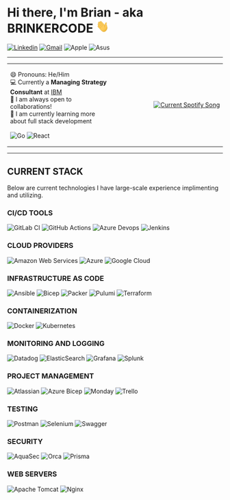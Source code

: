 <!-- <p align="center">
	<img src="pics/header.png">
</p> -->

# Hi there, I'm Brian - aka BRINKERCODE <img width="30px" height="30" src="https://github.com/SatYu26/SatYu26/raw/master/Assets/Hi.gif" />

[![Linkedin](https://img.shields.io/badge/Linkedin-0077B5?style=for-the-badge&logo=linkedin&logoColor=white)](https://www.linkedin.com/in/brianjoiner/)
[![Gmail](https://img.shields.io/badge/Gmail-D14836?style=for-the-badge&logo=gmail&logoColor=white)](mailto:brinkercode@gmail.com)
![Apple](https://img.shields.io/badge/Apple-MacBook_Pro_2023_M1-333333?style=for-the-badge&logo=apple&logoColor=white)
![Asus](https://img.shields.io/badge/asus%20-16wd0073dx-000000?style=for-the-badge&logo=asus&logoColor=white)

---

<table style="width: 100%;">
  <tr>
    <td style="width: 50%; vertical-align: top;">
      <p align="left">
        😄 Pronouns: He/Him<br>
        💻 Currently a <b>Managing Strategy Consultant</b> at <a href='https://www.ibm.com/consulting?utm_content=SRCWW&p1=Search&p4=43700074472741157&p5=e&p9=58700008200331843&gclid=Cj0KCQjwvpy5BhDTARIsAHSilykhSM9lFsr_X4NwrnBmrpU3glf4_4e0Wv0t5vTaxQ7rtQzP9Ar4TIsaAqb0EALw_wcB&gclsrc=aw.ds'>IBM</a><br>
        🤝 I am always open to collaborations!<br>
        🌱 I am currently learning more about full stack development<br><br>
        <img src="https://img.shields.io/badge/go-%2300ADD8.svg?style=for-the-badge&logo=go&logoColor=white" alt="Go" />
        <img src="https://img.shields.io/badge/react-%2320232a.svg?style=for-the-badge&logo=react&logoColor=%2361DAFB" alt="React" />
      </p>
    </td>
    <td style="width: 50%; text-align: right;">
      <a href="https://open.spotify.com/user/12133038755?si=ad8b7e4f412b4e1f">
        <img
            src="https://novatorem-eight-brinkercode.vercel.app/api/spotify/?background_color=0d1117&border_color=ffffff"
            alt="Current Spotify Song"
        />
      </a>
    </td>
  </tr>
</table>

---

## CURRENT STACK

Below are current technologies I have large-scale experience implimenting and utilizing.

### CI/CD TOOLS

![GitLab CI](https://img.shields.io/badge/gitlab%20ci-%23181717.svg?style=for-the-badge&logo=gitlab&logoColor=white)
![GitHub Actions](https://img.shields.io/badge/github%20actions-%232671E5.svg?style=for-the-badge&logo=githubactions&logoColor=white)
![Azure Devops](https://img.shields.io/badge/Azure_DevOps-0078D7?style=for-the-badge&logo=azure-devops&logoColor=white)
![Jenkins](https://img.shields.io/badge/Jenkins-49728B?style=for-the-badge&logo=jenkins&logoColor=white)

### CLOUD PROVIDERS

![Amazon Web Services](https://img.shields.io/badge/Amazon%20Web%20Services-232F3E?logo=amazonwebservices&logoColor=fff&style=for-the-badge)
![Azure](https://img.shields.io/badge/microsoft%20azure-0089D6?style=for-the-badge&logo=microsoft-azure&logoColor=white)
![Google Cloud](https://img.shields.io/badge/GoogleCloud-%234285F4.svg?style=for-the-badge&logo=google-cloud&logoColor=white)

### INFRASTRUCTURE AS CODE

![Ansible](https://img.shields.io/badge/ansible-%231A1918.svg?style=for-the-badge&logo=ansible&logoColor=white)
![Bicep](https://img.shields.io/badge/Bicep-0078D7?style=for-the-badge&logo=azure-devops&logoColor=white)
![Packer](https://img.shields.io/badge/packer-%23E7EEF0.svg?style=for-the-badge&logo=packer&logoColor=%2302A8EF)
![Pulumi](https://img.shields.io/badge/Pulumi-8A3391?style=for-the-badge&logo=pulumi&logoColor=white)
![Terraform](https://img.shields.io/badge/terraform-%235835CC.svg?style=for-the-badge&logo=terraform&logoColor=white)

### CONTAINERIZATION
![Docker](https://img.shields.io/badge/docker-%230db7ed.svg?style=for-the-badge&logo=docker&logoColor=white)
![Kubernetes](https://img.shields.io/badge/kubernetes-%23326ce5.svg?style=for-the-badge&logo=kubernetes&logoColor=white)


### MONITORING AND LOGGING
![Datadog](https://img.shields.io/badge/datadog-%23632CA6.svg?style=for-the-badge&logo=datadog&logoColor=white)
![ElasticSearch](https://img.shields.io/badge/-ElasticSearch-005571?style=for-the-badge&logo=elasticsearch)
![Grafana](https://img.shields.io/badge/grafana-%23F46800.svg?style=for-the-badge&logo=grafana&logoColor=white)
![Splunk](https://img.shields.io/badge/splunk-%23000000.svg?style=for-the-badge&logo=splunk&logoColor=white)

### PROJECT MANAGEMENT
![Atlassian](https://img.shields.io/badge/Atlassian-0052CC?logo=atlassian&logoColor=fff&style=for-the-badge)
![Azure Bicep](https://img.shields.io/badge/Azure_Devops_Boards-0078D7?style=for-the-badge&logo=azure-devops&logoColor=white)
![Monday](https://img.shields.io/badge/monday-6161FF?style=for-the-badge&logo=monday&logoColor=white)
![Trello](https://img.shields.io/badge/trello-0052CC?style=for-the-badge&logo=trello&logoColor=white)

### TESTING
![Postman](https://img.shields.io/badge/Postman-FF6C37?style=for-the-badge&logo=postman&logoColor=white)
![Selenium](https://img.shields.io/badge/-selenium-%43B02A?style=for-the-badge&logo=selenium&logoColor=white)
![Swagger](https://img.shields.io/badge/-Swagger-%23Clojure?style=for-the-badge&logo=swagger&logoColor=white)

### SECURITY
![AquaSec](https://img.shields.io/badge/aqua-%231904DA.svg?style=for-the-badge&logo=aqua&logoColor=#0018A8)
![Orca](https://img.shields.io/badge/Orca-020245?style=for-the-badge&logo=Orca&logoColor=white)
![Prisma](https://img.shields.io/badge/Prisma-3982CE?style=for-the-badge&logo=Prisma&logoColor=white)

### WEB SERVERS
![Apache Tomcat](https://img.shields.io/badge/apache%20tomcat-%23F8DC75.svg?style=for-the-badge&logo=apache-tomcat&logoColor=black)
![Nginx](https://img.shields.io/badge/nginx-%23009639.svg?style=for-the-badge&logo=nginx&logoColor=white)
